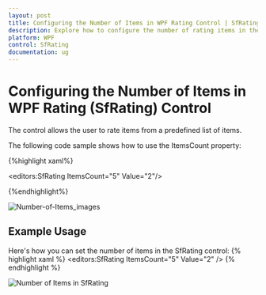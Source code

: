 ```yaml
---
layout: post
title: Configuring the Number of Items in WPF Rating Control | SfRating | Syncfusion®
description: Explore how to configure the number of rating items in the Syncfusion® WPF Rating (SfRating) control and understand its elements.
platform: WPF
control: SfRating
documentation: ug
---
```


# Configuring the Number of Items in WPF Rating (SfRating) Control

The control allows the user to rate items from a predefined list of items.

The following code sample shows how to use the ItemsCount property:



{%highlight xaml%}

<editors:SfRating ItemsCount="5" Value="2"/>


{%endhighlight%}


![Number-of-Items_images](Number-of-Items_images/Number-of-Items_img1.png)




## Example Usage

Here's how you can set the number of items in the SfRating control:
{% highlight xaml %}
<editors:SfRating ItemsCount="5" Value="2" />
{% endhighlight %}

![Number of Items in SfRating](Number-of-Items_images/Number-of-Items_img1.png)
